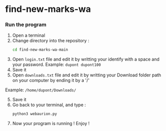 # find-new-marks-wa

### Run the program

1. Open a terminal
2. Change directory into the repository :
    ```sh
    cd find-new-marks-wa-main
    ```
3. Open `login.txt` file and edit it by writting your identify with a space and your password.
Example: `dupont dupont100`
4. Save it
5. Open `downloads.txt` file and edit it by writting your Download folder path on your computer by ending it by a '/'

Example: `/home/dupont/Downloads/`

5. Save it
6. Go back to your terminal, and type :
    ```sh
    python3 webaurion.py
    ```
7. Now your program is running ! Enjoy !
